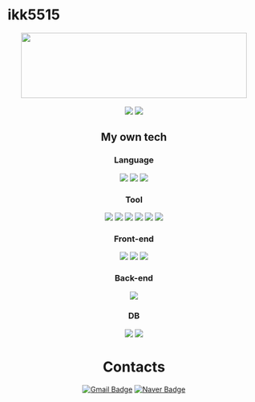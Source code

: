 # ikk5515

<div align="center">
  
  <img src="https://github-readme-stats.vercel.app/api?username=ikk5515&show_icons=true&theme=radical&title_color=70a5fd)" width="450" height="130"/>
  <br><br>
  <a href="https://github.com/ikk5515"><img src="https://hits.seeyoufarm.com/api/count/incr/badge.svg?url=https%3A%2F%2Fgithub.com%2Fikk5515&count_bg=%23000000&title_bg=%23000000&icon=github.svg&icon_color=%23E7E7E7&title=GitHub&edge_flat=false)"/></a>
  <a href="https://solved.ac/ikk5515"><img src="http://mazassumnida.wtf/api/mini/generate_badge?boj=ikk5515"/></a>
</a> 

  <br>
  
<h2 align="center"> My own tech </h2>

<h3 align="center">Language</h3>
<p align="center>
    <img src="https://img.shields.io/badge/C-A8B9CC.svg?style=for-the-badge&logo=Java&logoColor=while"></img>
    <img src="https://img.shields.io/badge/C++-00599C.svg?style=for-the-badge&logo=Java&logoColor=while"></img>
    <img src="https://img.shields.io/badge/JAVA-007396.svg?style=for-the-badge&logo=Java&logoColor=while"></img>
    <img src="https://img.shields.io/badge/PYTHON-3776AB.svg?style=for-the-badge&logo=Java&logoColor=while"></img>
</p>

<h3 align="center">Tool</h3>
<p align="center">
    <img src="https://img.shields.io/badge/VISUAL%20STUDIO%20CODE-007ACC.svg?style=for-the-badge&logo=Java&logoColor=while"></img>
    <img src="https://img.shields.io/badge/VISUAL%20STUDIO-5C2D91.svg?style=for-the-badge&logo=Java&logoColor=while"></img>
    <img src="https://img.shields.io/badge/INTELLIJ%20IDEA-CC6699.svg?style=for-the-badge&logo=Java&logoColor=while"></img>
    <img src="https://img.shields.io/badge/PYCHARM-00C244.svg?style=for-the-badge&logo=Java&logoColor=while"></img>
    <img src="https://img.shields.io/badge/GITHUB-181717.svg?style=for-the-badge&logo=Java&logoColor=while"></img>
    <img src="https://img.shields.io/badge/Eclipse IDE-2C2255.svg?style=for-the-badge&logo=Java&logoColor=while"></img>
</p>

<h3 align="center">Front-end</h3>
<p align="center">
    <img src="https://img.shields.io/badge/HTML-E34F26.svg?style=for-the-badge&logo=Java&logoColor=while"></img>
    <img src="https://img.shields.io/badge/CSS-1572B6.svg?style=for-the-badge&logo=Java&logoColor=while"></img>
    <img src="https://img.shields.io/badge/BOOTSTRAP-7952B3.svg?style=for-the-badge&logo=Java&logoColor=while"></img>
</p>

<h3 align="center">Back-end</h3>
<p align="center">
    <img src="https://img.shields.io/badge/SPRING-6DB33F.svg?style=for-the-badge&logo=Java&logoColor=while"></img>
</p>

<h3 align="center">DB</h3>
<p align="center">
    <img src="https://img.shields.io/badge/MYSQL-4479A1.svg?style=for-the-badge&logo=Java&logoColor=while"></img>
    <img src="https://img.shields.io/badge/ORACLE SQL-F80000.svg?style=for-the-badge&logo=Java&logoColor=while"></img>
</p>

  # Contacts
  [![Gmail Badge](https://img.shields.io/badge/Gmail-d14836?style=flat-square&logo=Gmail&logoColor=white&link=mailto:kimsh1691@gmail.com)](mailto:dlsrl5515@gmail.com)
[![Naver Badge](https://img.shields.io/badge/Naver-03C75A?style=flat-square&logo=Naver&logoColor=white&link=mailto:rlatngus1691@naver.com)](mailto:ikk5515@naver.com)
  
</div>
